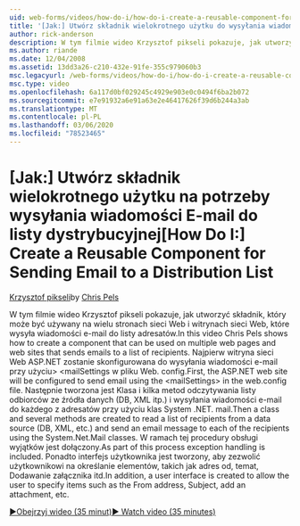 ```yaml
---
uid: web-forms/videos/how-do-i/how-do-i-create-a-reusable-component-for-sending-email-to-a-distribution-list
title: '[Jak:] Utwórz składnik wielokrotnego użytku do wysyłania wiadomości E-mail do listy dystrybucyjnej | Microsoft Docs'
author: rick-anderson
description: W tym filmie wideo Krzysztof pikseli pokazuje, jak utworzyć składnik, który może być używany na wielu stronach sieci Web i witrynach sieci Web, które wysyła wiadomości e-mail do listy adresatów. Firs...
ms.author: riande
ms.date: 12/04/2008
ms.assetid: 13dd3a26-c210-432e-91fe-355c979060b3
msc.legacyurl: /web-forms/videos/how-do-i/how-do-i-create-a-reusable-component-for-sending-email-to-a-distribution-list
msc.type: video
ms.openlocfilehash: 6a117d0bf029245c4929e903e0c0494f6ba2b072
ms.sourcegitcommit: e7e91932a6e91a63e2e46417626f39d6b244a3ab
ms.translationtype: MT
ms.contentlocale: pl-PL
ms.lasthandoff: 03/06/2020
ms.locfileid: "78523465"
---
```

# <a name="how-do-i-create-a-reusable-component-for-sending-email-to-a-distribution-list"></a><span data-ttu-id="feef2-104">[Jak:] Utwórz składnik wielokrotnego użytku na potrzeby wysyłania wiadomości E-mail do listy dystrybucyjnej</span><span class="sxs-lookup"><span data-stu-id="feef2-104">[How Do I:] Create a Reusable Component for Sending Email to a Distribution List</span></span>

<span data-ttu-id="feef2-105">[Krzysztof pikseli](https://twitter.com/chrispels)</span><span class="sxs-lookup"><span data-stu-id="feef2-105">by [Chris Pels](https://twitter.com/chrispels)</span></span>

<span data-ttu-id="feef2-106">W tym filmie wideo Krzysztof pikseli pokazuje, jak utworzyć składnik, który może być używany na wielu stronach sieci Web i witrynach sieci Web, które wysyła wiadomości e-mail do listy adresatów.</span><span class="sxs-lookup"><span data-stu-id="feef2-106">In this video Chris Pels shows how to create a component that can be used on multiple web pages and web sites that sends emails to a list of recipients.</span></span> <span data-ttu-id="feef2-107">Najpierw witryna sieci Web ASP.NET zostanie skonfigurowana do wysyłania wiadomości e-mail przy użyciu&gt; &lt;mailSettings w pliku Web. config.</span><span class="sxs-lookup"><span data-stu-id="feef2-107">First, the ASP.NET web site will be configured to send email using the &lt;mailSettings&gt; in the web.config file.</span></span> <span data-ttu-id="feef2-108">Następnie tworzona jest Klasa i kilka metod odczytywania listy odbiorców ze źródła danych (DB, XML itp.) i wysyłania wiadomości e-mail do każdego z adresatów przy użyciu klas System .NET. mail.</span><span class="sxs-lookup"><span data-stu-id="feef2-108">Then a class and several methods are created to read a list of recipients from a data source (DB, XML, etc.) and send an email message to each of the recipients using the System.Net.Mail classes.</span></span> <span data-ttu-id="feef2-109">W ramach tej procedury obsługi wyjątków jest dołączony.</span><span class="sxs-lookup"><span data-stu-id="feef2-109">As part of this process exception handling is included.</span></span> <span data-ttu-id="feef2-110">Ponadto interfejs użytkownika jest tworzony, aby zezwolić użytkownikowi na określanie elementów, takich jak adres od, temat, Dodawanie załącznika itd.</span><span class="sxs-lookup"><span data-stu-id="feef2-110">In addition, a user interface is created to allow the user to specify items such as the From address, Subject, add an attachment, etc.</span></span>

[<span data-ttu-id="feef2-111">&#9654;Obejrzyj wideo (35 minut)</span><span class="sxs-lookup"><span data-stu-id="feef2-111">&#9654; Watch video (35 minutes)</span></span>](https://channel9.msdn.com/Blogs/ASP-NET-Site-Videos/how-do-i-create-a-reusable-component-for-sending-email-to-a-distribution-list)
